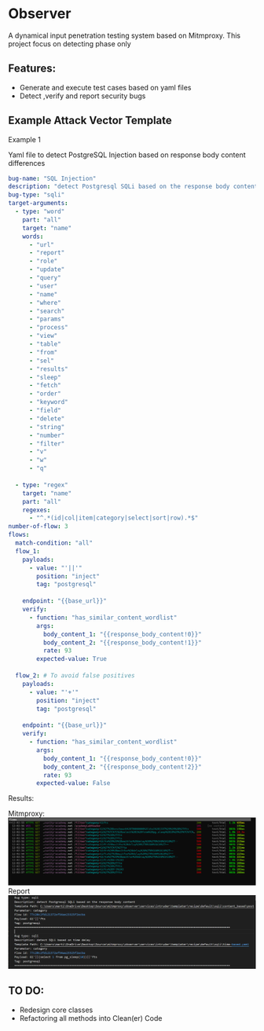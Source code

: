 # Observer
A dynamical input penetration testing system based on Mitmproxy. This project focus on detecting phase only

## Features:
 - Generate and execute test cases based on yaml files
 - Detect ,verify and report security bugs

## Example Attack Vector Template

Example 1

Yaml file to detect PostgreSQL Injection based on response body content differences


```YAML
bug-name: "SQL Injection"
description: "detect Postgresql SQLi based on the response body content"
bug-type: "sqli"
target-arguments:
  - type: "word"
    part: "all"
    target: "name"
    words:
      - "url"
      - "report"
      - "role"
      - "update"
      - "query"
      - "user"
      - "name"
      - "where"
      - "search"
      - "params"
      - "process"
      - "view"
      - "table"
      - "from"
      - "sel"
      - "results"
      - "sleep"
      - "fetch"
      - "order"
      - "keyword"
      - "field"
      - "delete"
      - "string"
      - "number"
      - "filter"
      - "v"
      - "w"
      - "q"

  - type: "regex"
    target: "name"
    part: "all"
    regexes: 
      - "^.*(id|col|item|category|select|sort|row).*$"
number-of-flow: 3
flows:
  match-condition: "all"
  flow_1:
    payloads:
      - value: "'||'"
        position: "inject"
        tag: "postgresql"

    endpoint: "{{base_url}}"
    verify:
      - function: "has_similar_content_wordlist"
        args:
          body_content_1: "{{response_body_content!0}}"
          body_content_2: "{{response_body_content!1}}"
          rate: 93
        expected-value: True
  
  flow_2: # To avoid false positives 
    payloads:
      - value: "'+'"
        position: "inject"
        tag: "postgresql"

    endpoint: "{{base_url}}"
    verify:
      - function: "has_similar_content_wordlist"
        args:
          body_content_1: "{{response_body_content!0}}"
          body_content_2: "{{response_body_content!2}}"
          rate: 93
        expected-value: False
```
Results:

Mitmproxy:
![Mitmproxy Result](images/sqli_time.png)
Report
![Postgresql SQLi](images/sqli.png)


## TO DO:
 - Redesign core classes
 - Refactoring all methods into Clean(er) Code
